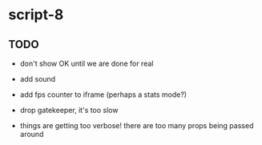 # script-8

## TODO
- don't show OK until we are done for real

- add sound

- add fps counter to iframe (perhaps a stats mode?)
- drop gatekeeper, it's too slow
- things are getting too verbose! there are too many props being passed around
